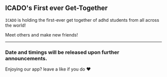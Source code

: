 ## ICADO's First ever Get-Together

`ICADO` is holding the first-ever get together of adhd students from all across the world!

Meet others and make new friends!

---

### Date and timings will be released upon further announcements.





Enjoying our app? leave a like if you do ❤️
